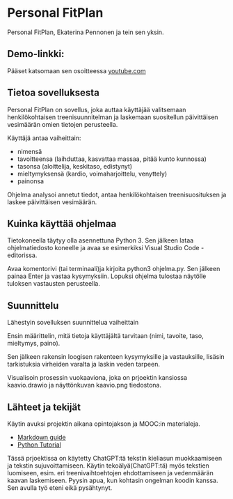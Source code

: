 # Personal FitPlan 
Personal FitPlan, Ekaterina Pennonen ja tein sen yksin.

## Demo-linkki:  
Pääset katsomaan sen osoitteessa [youtube.com](https://www.youtube.com/watch?v=sYjKBNp04XA)

## Tietoa sovelluksesta  
Personal FitPlan on sovellus, joka auttaa käyttäjää valitsemaan henkilökohtaisen treenisuunnitelman ja laskemaan suositellun päivittäisen vesimäärän omien tietojen perusteella.

Käyttäjä antaa vaiheittain:

- nimensä
- tavoitteensa (laihduttaa, kasvattaa massaa, pitää kunto kunnossa)
- tasonsa (aloittelija, keskitaso, edistynyt)
- mieltymyksensä (kardio, voimaharjoittelu, venyttely)
- painonsa

Ohjelma analysoi annetut tiedot, antaa henkilökohtaisen treenisuosituksen ja laskee päivittäisen vesimäärän.

## Kuinka käyttää ohjelmaa
Tietokoneella täytyy olla asennettuna Python 3. Sen jälkeen lataa ohjelmatiedosto koneelle ja avaa se esimerkiksi Visual Studio Code -editorissa. 

Avaa komentorivi (tai terminaali)ja kirjoita python3 ohjelma.py. Sen jälkeen painaa Enter ja vastaa kysymyksiin. Lopuksi ohjelma tulostaa näytölle tuloksen vastausten perusteella.


## Suunnittelu
Lähestyin sovelluksen suunnittelua vaiheittain

Ensin määrittelin, mitä tietoja käyttäjältä tarvitaan (nimi, tavoite, taso, mieltymys, paino).

Sen jälkeen rakensin loogisen rakenteen kysymyksille ja vastauksille, lisäsin tarkistuksia virheiden varalta ja laskin veden tarpeen. 

Visualisoin prosessin vuokaaviona, joka on prjoektin kansiossa kaavio.drawio ja näyttönkuvan kaavio.png tiedostona.

## Lähteet ja tekijät  

Käytin avuksi projektin aikana opintojakson ja MOOC:in materialeja.

- [Markdown guide](https://www.markdownguide.org/basic-syntax/)
- [Python Tutorial](https://www.w3schools.com/python/python_intro.asp)

Tässä prjoektissa on käytetty ChatGPT:tä tekstin kieliasun muokkaamiseen ja tekstin sujuvoittamiseen. 
Käytin tekoälyä(ChatGPT:tä) myös tekstien luomiseen, esim. eri treenivaihtoehtojen ehdottamiseen ja vedenmäärän kaavan laskemiseen. Pyysin apua, kun kohtasin ongelman koodin kanssa. Sen avulla työ eteni eikä pysähtynyt.
